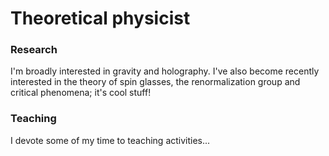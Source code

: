 # Theoretical physicist

### Research
I'm broadly interested in gravity and holography. I've also become recently interested in the theory of spin glasses, the renormalization group and critical phenomena; it's cool stuff!

### Teaching 
I devote some of my time to teaching activities...
